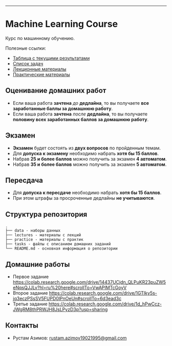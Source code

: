 ---
# Machine Learning Course

Курс по машинному обучению.

Полезные ссылки:
- [Таблица с текущими результатами](https://docs.google.com/spreadsheets/d/1sxmeJT091JlLFIUdju8jdfMdHwCSgZFwemR48W8yTlA/edit?usp=sharing)
- [Список задач](https://github.com/rustam-azimov/ml-course/tree/main/tasks)
- [Лекционные материалы](https://github.com/rustam-azimov/ml-course/tree/main/lectures)
- [Практические материалы](https://github.com/rustam-azimov/ml-course/tree/main/practice)

## Оценивание домашних работ

- Если ваша работа **зачтена** _до_ **дедлайна**, то вы получаете **все заработанные баллы за домашнюю работу**.
- Если ваша работа **зачтена** _после_ **дедлайна**, то вы получаете **половину всех заработанных баллов за домашнюю работу**.

## Экзамен

- **Экзамен** будет состоять из **двух вопросов** по пройденным темам.
- Для **допуска к экзамену** необходимо набрать **хотя бы 15 баллов**.
- Набрав **25 и более баллов** можно получить за экзамен **4 автоматом**.
- Набрав **35 и более баллов** можно получить за экзамен **5 автоматом**.

## Пересдача

- Для **допуска к пересдаче** необходимо набрать **хотя бы 15 баллов**.
- При этом штрафы за просроченные дедлайны **не учитываются**.

## Структура репозитория

```text
.
├── data - наборы данных
├── lectures - материалы с лекций
├── practice - материалы с практик
├── tasks - файлы с описанием домашних заданий
└── README.md - основная информация о репозитории

```
## Домашние работы
- Первое задание https://colab.research.google.com/drive/14437UCjdn_QLPuKR23puZW5eNqsQJJLv?hl=ru%20here#scrollTo=VwAPIMTcGoyV
- Второе задание https://colab.research.google.com/drive/1GTIky5s-jq3eczPSsSV5FUPD0lPnOeUn#scrollTo=6d3ead3c
- Третье задание https://colab.research.google.com/drive/1d_hPwCcz-JWgRM8thPRWJH8JsLPyzD3p?usp=sharing

## Контакты

- Рустам Азимов: rustam.azimov19021995@gmail.com
